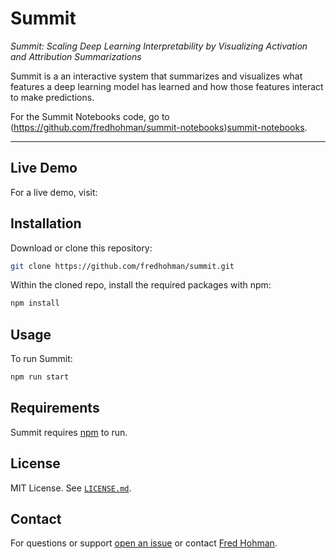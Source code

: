 # Summit

*Summit: Scaling Deep Learning Interpretability by Visualizing Activation and Attribution Summarizations*

Summit is a an interactive system that summarizes and visualizes what features a deep learning model has learned and how those features interact to make predictions.

For the Summit Notebooks code, go to (https://github.com/fredhohman/summit-notebooks)[summit-notebooks].

***

## Live Demo

For a live demo, visit: 


## Installation

Download or clone this repository:

```bash
git clone https://github.com/fredhohman/summit.git
```

Within the cloned repo, install the required packages with npm:

```bash
npm install
```


## Usage

To run Summit:

```bash
npm run start
```


## Requirements

Summit requires [npm][npm] to run.


## License

MIT License. See [`LICENSE.md`](LICENSE.md).


## Contact

For questions or support [open an issue][issues] or contact [Fred Hohman][fred].

[summit-notebooks]: https://github.com/fredhohman/summit-notebooks
[npm]: https://www.npmjs.com
[fred]: http://www.fredhohman.com
[issues]: https://github.com/fredhohman/summit/issues

